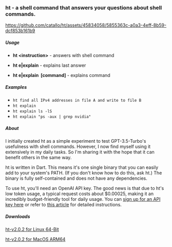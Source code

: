 
### ht - a shell command that answers your questions about shell commands.

https://github.com/catallo/ht/assets/45834058/5855363c-a0a3-4eff-8b59-dcf853b161b9


##### Usage

- **ht &lt;instruction>** - answers with shell command

- **ht e|explain** - explains last answer

- **ht e|explain &nbsp;[command]** - explains command

##### Examples

- `ht find all IPv4 addresses in file A and write to file B`
- `ht explain`
- `ht explain ls -lS`
- `ht explain "ps -aux | grep nvidia"`

##### About

I initially created ht as a simple experiment to test GPT-3.5-Turbo's usefulness with shell commands. However, I now find myself using it extensively in my daily tasks. So I'm sharing it with the hope that it can benefit others in the same way.

ht is written in Dart. This means it's one single binary that you can easily add to your system's PATH. (If you don't know how to do this, ask ht.) The binary is fully self-contained and does not have any dependencies.

To use ht, you'll need an OpenAI API key. The good news is that due to ht's low token usage, a typical request costs about $0.00025, making it an incredibly budget-friendly tool for daily usage. You can [sign up for an API key here](https://platform.openai.com/signup) or refer to [this article](https://www.howtogeek.com/885918/how-to-get-an-openai-api-key) for detailed instructions.

##### Downloads

[ht-v2.0.2 for Linux 64-Bit](https://github.com/catallo/ht/files/13466790/ht_2-0-2_linux_amd64.tar.gz)

[ht-v2.0.2 for MacOS ARM64](https://github.com/catallo/ht/files/13466792/ht_2-0-2_macos_arm64.zip)
